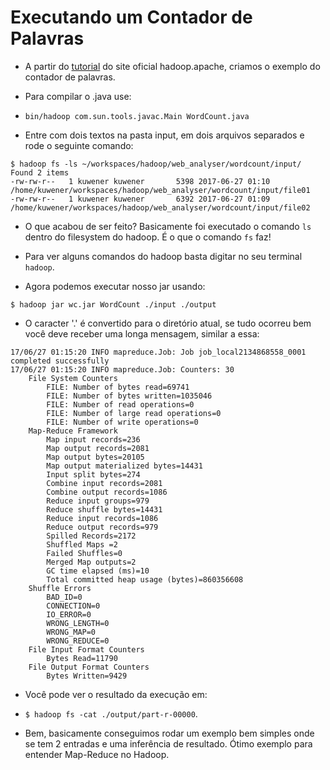 # Executando um Contador de Palavras

- A partir do [tutorial](https://hadoop.apache.org/docs/r2.8.0/hadoop-mapreduce-client/hadoop-mapreduce-client-core/MapReduceTutorial.html#Example:_WordCount_v1.0) do site oficial hadoop.apache, criamos o exemplo do contador de palavras.

- Para compilar o .java use:

- `bin/hadoop com.sun.tools.javac.Main WordCount.java`

- Entre com dois textos na pasta input, em dois arquivos separados e rode o seguinte comando:

```
$ hadoop fs -ls ~/workspaces/hadoop/web_analyser/wordcount/input/
Found 2 items
-rw-rw-r--   1 kuwener kuwener       5398 2017-06-27 01:10 /home/kuwener/workspaces/hadoop/web_analyser/wordcount/input/file01
-rw-rw-r--   1 kuwener kuwener       6392 2017-06-27 01:09 /home/kuwener/workspaces/hadoop/web_analyser/wordcount/input/file02
```

- O que acabou de ser feito? Basicamente foi executado o comando `ls` dentro do filesystem do hadoop. É o que o comando `fs` faz!

- Para ver alguns comandos do hadoop basta digitar no seu terminal `hadoop`.

- Agora podemos executar nosso jar usando:

```
$ hadoop jar wc.jar WordCount ./input ./output
```

- O caracter '.' é convertido para o diretório atual, se tudo ocorreu bem você deve receber uma longa mensagem, similar a essa:

```
17/06/27 01:15:20 INFO mapreduce.Job: Job job_local2134868558_0001 completed successfully
17/06/27 01:15:20 INFO mapreduce.Job: Counters: 30
	File System Counters
		FILE: Number of bytes read=69741
		FILE: Number of bytes written=1035046
		FILE: Number of read operations=0
		FILE: Number of large read operations=0
		FILE: Number of write operations=0
	Map-Reduce Framework
		Map input records=236
		Map output records=2081
		Map output bytes=20105
		Map output materialized bytes=14431
		Input split bytes=274
		Combine input records=2081
		Combine output records=1086
		Reduce input groups=979
		Reduce shuffle bytes=14431
		Reduce input records=1086
		Reduce output records=979
		Spilled Records=2172
		Shuffled Maps =2
		Failed Shuffles=0
		Merged Map outputs=2
		GC time elapsed (ms)=10
		Total committed heap usage (bytes)=860356608
	Shuffle Errors
		BAD_ID=0
		CONNECTION=0
		IO_ERROR=0
		WRONG_LENGTH=0
		WRONG_MAP=0
		WRONG_REDUCE=0
	File Input Format Counters
		Bytes Read=11790
	File Output Format Counters
		Bytes Written=9429
```

- Você pode ver o resultado da execução em:

- `$ hadoop fs -cat ./output/part-r-00000`.

- Bem, basicamente conseguimos rodar um exemplo bem simples onde se tem 2 entradas e uma inferência de resultado. Ótimo exemplo para entender Map-Reduce no Hadoop.
